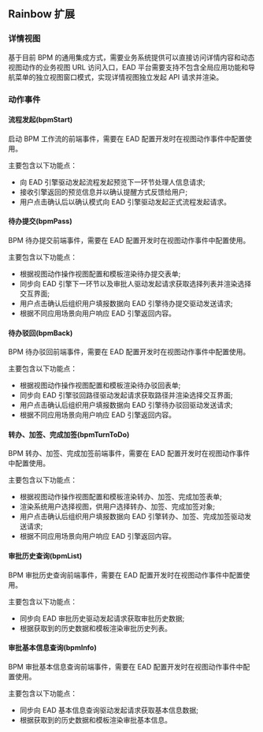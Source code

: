 ## Rainbow 扩展

### 详情视图

基于目前 BPM 的通用集成方式，需要业务系统提供可以直接访问详情内容和动态视图动作的业务视图 URL 访问入口，EAD 平台需要支持不包含全局应用功能和导航菜单的独立视图窗口模式，实现详情视图独立发起 API 请求并渲染。

### 动作事件

#### 流程发起(bpmStart)
启动 BPM 工作流的前端事件，需要在 EAD 配置开发时在视图动作事件中配置使用。

主要包含以下功能点：
- 向 EAD 引擎驱动发起流程发起预览下一环节处理人信息请求;
- 接收引擎返回的预览信息并以确认提醒方式反馈给用户;
- 用户点击确认后以确认模式向 EAD 引擎驱动发起正式流程发起请求。

#### 待办提交(bpmPass)
BPM 待办提交前端事件，需要在 EAD 配置开发时在视图动作事件中配置使用。

主要包含以下功能点：
- 根据视图动作操作视图配置和模板渲染待办提交表单;
- 同步向 EAD 引擎下一环节以及审批人驱动发起请求获取选择列表并渲染选择交互界面;
- 用户点击确认后组织用户填报数据向 EAD 引擎待办提交驱动发送请求;
- 根据不同应用场景向用户响应 EAD 引擎返回内容。

#### 待办驳回(bpmBack)
BPM 待办驳回前端事件，需要在 EAD 配置开发时在视图动作事件中配置使用。

主要包含以下功能点：
- 根据视图动作操作视图配置和模板渲染待办驳回表单;
- 同步向 EAD 引擎驳回路径驱动发起请求获取路径并渲染选择交互界面;
- 用户点击确认后组织用户填报数据向 EAD 引擎待办驳回驱动发送请求;
- 根据不同应用场景向用户响应 EAD 引擎返回内容。

#### 转办、加签、完成加签(bpmTurnToDo)
BPM 转办、加签、完成加签前端事件，需要在 EAD 配置开发时在视图动作事件中配置使用。

主要包含以下功能点：
- 根据视图动作操作视图配置和模板渲染转办、加签、完成加签表单;
- 渲染系统用户选择视图，供用户选择转办、加签、完成加签对象;
- 用户点击确认后组织用户填报数据向 EAD 引擎转办、加签、完成加签驱动发送请求;
- 根据不同应用场景向用户响应 EAD 引擎返回内容。

#### 审批历史查询(bpmList)
BPM 审批历史查询前端事件，需要在 EAD 配置开发时在视图动作事件中配置使用。

主要包含以下功能点：
- 同步向 EAD 审批历史驱动发起请求获取审批历史数据;
- 根据获取到的历史数据和模板渲染审批历史列表。

#### 审批基本信息查询(bpmInfo)
BPM 审批基本信息查询前端事件，需要在 EAD 配置开发时在视图动作事件中配置使用。

主要包含以下功能点：
- 同步向 EAD 基本信息查询驱动发起请求获取基本信息数据;
- 根据获取到的历史数据和模板渲染审批基本信息。


